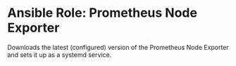 # Ansible Role: Prometheus Node Exporter

Downloads the latest (configured) version of the Prometheus Node Exporter and sets it up as a systemd service.
